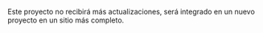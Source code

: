 Este proyecto no recibirá más actualizaciones, será integrado en un nuevo proyecto en un sitio más completo.
